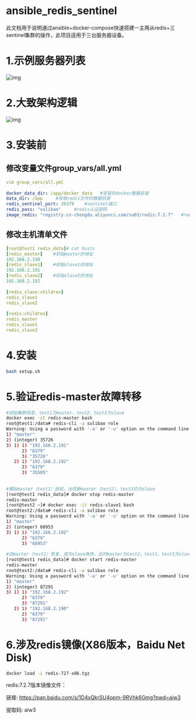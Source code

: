 # ansible_redis_sentinel
此文档用于说明通过ansible+docker-compose快速搭建一主两从redis+三sentinel集群的操作，此项目适用于三台服务器设备。

# 1.示例服务器列表

![img](https://i-blog.csdnimg.cn/direct/b74cdabc5c8c469a8be4e1490bac85b4.png)

# 2.大致架构逻辑

![img](https://i-blog.csdnimg.cn/direct/e66236daca6c4c4789201a813967067b.png)

# 3.安装前

## 修改变量文件group_vars/all.yml

```yaml
vim group_vars/all.yml
 
docker_data_dir: /app/docker_data   #安装的docker数据目录
data_dir: /app     #存放redis文件的数据目录
redis_sentinel_port: 26379    #sentinel端口
redis_pass: "sulibao"     #redis认证密码
image_redis: "registry.cn-chengdu.aliyuncs.com/su03/redis:7.2.7"   #redis和sentinel使用的镜像
```

## 修改主机清单文件

```yaml
[root@test1 redis_data]# cat hosts 
[redis_master]    #初始master的地址
192.168.2.190
[redis_slave1]    #初始slave1的地址
192.168.2.191 
[redis_slave2]    #初始slave2的地址
192.168.2.192
 
[redis_slave:children]
redis_slave1
redis_slave2
 
[redis:children]
redis_master
redis_slave1
redis_slave2
```

# 4.安装

```sh
bash setup.sh
```

# 5.验证redis-master故障转移

```sh
#初始集群信息，test1为master，test2、test3为slave
docker exec -it redis-master bash
root@test1:/data# redis-cli -a sulibao role
Warning: Using a password with '-a' or '-u' option on the command line interface may not be safe.
1) "master"
2) (integer) 35726
3) 1) 1) "192.168.2.191"
      2) "6379"
      3) "35726"
   2) 1) "192.168.2.192"
      2) "6379"
      3) "35585"
 
 
#模拟master（test1）挂机，出现新master（test2），test3仍为slave
[root@test1 redis_data]# docker stop redis-master
redis-master
[root@test2 ~]# docker exec -it redis-slave1 bash
root@test2:/data# redis-cli -a sulibao role
Warning: Using a password with '-a' or '-u' option on the command line interface may not be safe.
1) "master"
2) (integer) 68953
3) 1) 1) "192.168.2.192"
      2) "6379"
      3) "68953"
 
#旧master（test1）恢复，成为slave角色。此时master为test2，test1、test3为slave
[root@test1 redis_data]# docker start redis-master
redis-master
root@test2:/data# redis-cli -a sulibao role
Warning: Using a password with '-a' or '-u' option on the command line interface may not be safe.
1) "master"
2) (integer) 87291
3) 1) 1) "192.168.2.192"
      2) "6379"
      3) "87291"
   2) 1) "192.168.2.190"
      2) "6379"
      3) "87291"
```

# 6.涉及redis镜像(X86版本，Baidu Net Disk)

```sh
docker load -i redis-727-x86.tgz
```

redis:7.2.7版本镜像文件：

链接: https://pan.baidu.com/s/1D4xQkrSU4opm-9RVhk6Gmg?pwd=aiw3 

提取码: aiw3